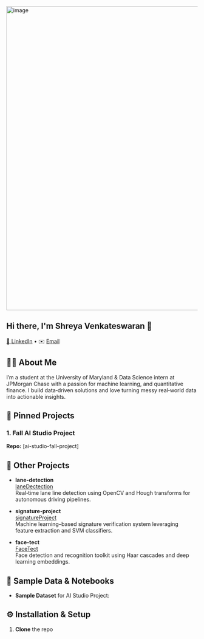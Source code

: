 <img width="800" height="800" alt="image" src="https://github.com/user-attachments/assets/f658e8b9-ea3f-40dc-bc72-fef40db91a00" />


## Hi there, I'm Shreya Venkateswaran 👋

[🔗 LinkedIn](https://www.linkedin.com/in/shreya-venkateswaran-232a62207/) • ✉️ [Email](shreyavenkateswaran975@gmail.com)

## 🧑‍💼 About Me
I’m a student at the University of Maryland & Data Science intern at JPMorgan Chase with a passion for machine learning, and quantitative finance. I build data‑driven solutions and love turning messy real‑world data into actionable insights.

## 📌 Pinned Projects

### 1. Fall AI Studio Project  
**Repo:** [ai-studio-fall-project]


## 🚀 Other Projects
- **lane-detection**  
  [laneDectection](https://github.com/shreyavenkateswaran/laneDectection)  
  Real‑time lane line detection using OpenCV and Hough transforms for autonomous driving pipelines.

- **signature-project**  
  [signatureProject](https://github.com/shreyavenkateswaran/signatureProject)  
  Machine learning–based signature verification system leveraging feature extraction and SVM classifiers.

- **face-tect**  
  [FaceTect](https://github.com/shreyavenkateswaran/FaceTect)  
  Face detection and recognition toolkit using Haar cascades and deep learning embeddings.

## 📂 Sample Data & Notebooks

- **Sample Dataset** for AI Studio Project:


## ⚙️ Installation & Setup

1. **Clone** the repo 
